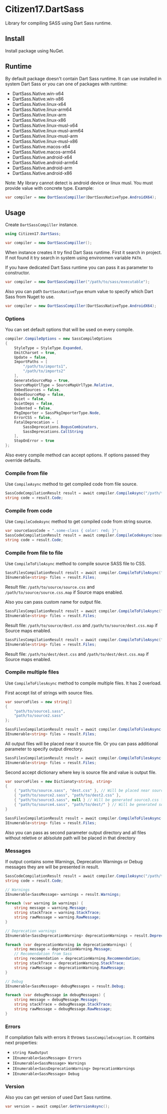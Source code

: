 # Citizen17.DartSass
Library for compiling SASS using Dart Sass runtime.

## Install

Install package using NuGet.

## Runtime

By default package doesn't contain Dart Sass runtime. It can use installed in system Dart Sass or you can one of packages with runtime:
 * DartSass.Native.win-x64
 * DartSass.Native.win-x86
 * DartSass.Native.linux-x64
 * DartSass.Native.linux-arm64
 * DartSass.Native.linux-arm
 * DartSass.Native.linux-x86
 * DartSass.Native.linux-musl-x64
 * DartSass.Native.linux-musl-arm64
 * DartSass.Native.linux-musl-arm
 * DartSass.Native.linux-musl-x86
 * DartSass.Native.macos-x64
 * DartSass.Native.macos-arm64
 * DartSass.Native.android-x64
 * DartSass.Native.android-arm64
 * DartSass.Native.android-arm
 * DartSass.Native.android-x86

Note: My library cannot detect is android device or linux musl. You must provide value with concrete type.
Example:
```csharp
var compiler = new DartSassCompiller(DartSassNativeType.AndroidX64);
```

## Usage

Create `DartSassCompiller` instance.

```csharp
using Citizen17.DartSass;

var compiler = new DartSassCompiller();
```

When instance creates it try find Dart Sass runtime. First it search in project. If not found it try search in system using environmen variable `PATH`.

If you have dedicated Dart Sass runtime you can pass it as parameter to constructor.

```csharp
var compiler = new DartSassCompiller("/path/to/sass/executable");
```

Also you can path `DartSassNativeType` enum value to specify which Dart Sass from Nuget to use.

```csharp
var compiler = new DartSassCompiller(DartSassNativeType.AndroidX64);
```

### Options
You can set default options that will be used on every compile.
```csharp
compiler.CompileOptions = new SassCompileOptions
{
    StyleType = StyleType.Expanded,
    EmitCharset = true,
    Update = false,
    ImportPaths = [
        "/path/to/imports1",
        "/path/to/imports2"
    ],
    GenerateSourceMap = true,
    SourceMapUrlType = SourceMapUrlType.Relative,
    EmbedSources = false,
    EmbedSourceMap = false,
    Quiet = false,
    QuietDeps = false,
    Indented = false,
    PkgImporter = SassPkgImporterType.Node,
    ErrorCSS = false,
    FatalDeprecation = [
        SassDeprecations.BogusCombinators,
        SassDeprecations.CallString
    ],
    StopOnError = true
};
```

Also every compile method can accept options. If options passed they override defaults.

### Compile from file

Use `CompileAsync` method to get compiled code from file source.
```csharp
SassCodeCompilationResult result = await compiler.CompileAsync("/path/to/source.scss");
string code = result.Code;
```

### Compile from code

Use `CompileCodeAsync` method to get compiled code from string source.

```csharp
var sourceSassCode = ".some-class { color: red; }";
SassCodeCompilationResult result = await compiler.CompileCodeAsync(sourceSassCode);
string code = result.Code;
```

### Compile from file to file

Use `CompileToFileAsync` method to compile source SASS file to CSS.

```csharp
SassFilesCompilationResult result = await compiler.CompileToFileAsync("/path/to/source/source.scss");
IEnumerable<string> files = result.Files;

```
Result file: `/path/to/source/source.css` and `/path/to/source/source.css.map` if Source maps enabled.

Also you can pass custom name for output file.

```csharp
SassFilesCompilationResult result = await compiler.CompileToFileAsync("/path/to/source/source.scss", "dest.css");
IEnumerable<string> files = result.Files;
```

Result file: `/path/to/source/dest.css` and `/path/to/source/dest.css.map` if Source maps enabled.


```csharp
SassFilesCompilationResult result = await compiler.CompileToFileAsync("/path/to/source/source.scss", "/path/to/dest/dest.css");
IEnumerable<string> files = result.Files;
```

Result file: `/path/to/dest/dest.css` and `/path/to/dest/dest.css.map` if Source maps enabled.

### Compile multiple files

Use `CompileToFilesAsync` method to compile multiple files.
It has 2 overload.

First accept list of strings with source files.

```csharp
var sourceFiles = new string[]
{
    "path/to/source1.sass",
    "path/to/source2.sass"
};

SassFilesCompilationResult result = await compiler.CompileToFilesAsync(sourceFiles);
IEnumerable<string> files = result.Files;
```

All output files will be placed near it source file. Or you can pass additional parameter to specify output directory.

```csharp
SassFilesCompilationResult result = await compiler.CompileToFilesAsync(sourceFiles, "/path/to/dest");
IEnumerable<string> files = result.Files;
```

Second accept dictionary where key is source file and value is output file.

```csharp
var sourceFiles = new Dictionaty<string, string>
{
    { "path/to/source.sass", "dest.css" }, // Will be placed near source file
    { "path/to/source2.sass", "path/to/dest2.css" },
    { "path/to/source3.sass", null } // Will be generated source3.css file and placed near source file
    { "path/to/source4.sass", "path/to/dest/" } // Will be generated source4.css file and placed in path/to/dest/
}

SassFilesCompilationResult result = await compiler.CompileToFilesAsync(sourceFiles);
IEnumerable<string> files = result.Files;
```

Also you can pass as second parameter output directory and all files without reletive or ablsolute path will be placed in that directory

### Messages

If output contains some Warnings, Deprecation Warnings or Debug messages they are will be presented in result.

```csharp
SassCodeCompilationResult result = await compiler.CompileAsync("/path/to/source.scss");
string code = result.Code;

// Warnings
IEnumerable<SassMessage> warnings = result.Warnings;

foreach (var warning in warnings) {
    string message = warning.Message;
    string stackTrace = warning.StackTrace;
    string rawMessage = warning.RawMessage;
}

// Deprecation warnings
IEnumerable<SassDeprecationWarning> deprecationWarnings = result.DeprecationWarnings;

foreach (var deprecationWarning in deprecationWarnings) {
    string message = deprecationWarning.Message;
    // Recomendation from Sass
    string recomendation = deprecationWarning.Recommendation;
    string stackTrace = deprecationWarning.StackTrace;
    string rawMessage = deprecationWarning.RawMessage;
}

// Debug
IEnumerable<SassMessage> debugMessages = result.Debug;

foreach (var debugMessage in debugMessages) {
    string message = debugMessage.Message;
    string stackTrace = debugMessage.StackTrace;
    string rawMessage = debugMessage.RawMessage;
}
```

### Errors

If compilation fails with errors it throws `SassCompileException`. It contains next properties:
 * `string RawOutput`
 * `IEnumerable<SassMessage> Errors`
 * `IEnumerable<SassMessage> Warnings`
 * `IEnumerable<SassDeprecationWarning> DeprecationWarnings`
 * `IEnumerable<SassMessage> Debug`

### Version

Also you can get version of used Dart Sass runtime.

```csharp
var version = await compiler.GetVersionAsync();
```
